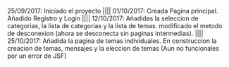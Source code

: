 25/09/2017: Iniciado el proyecto |||| 01/10/2017: Creada Pagina principal. Añadido Registro y Login |||| 12/10/2017: Añadidas la seleccion de categorias, la lista de categorias
y la lista de temas. modificado el metodo de desconexion (ahora se desconecta sin paginas intermedias). |||| 25/10/2017: Añadida la pagina de temas individuales. En construccion
la creacion de temas, mensajes y la eleccion de temas (Aun no funcionales por un error de JSF)

